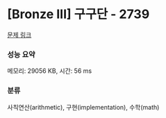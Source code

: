 # [Bronze III] 구구단 - 2739 

[문제 링크](https://www.acmicpc.net/problem/2739) 

### 성능 요약

메모리: 29056 KB, 시간: 56 ms

### 분류

사칙연산(arithmetic), 구현(implementation), 수학(math)

